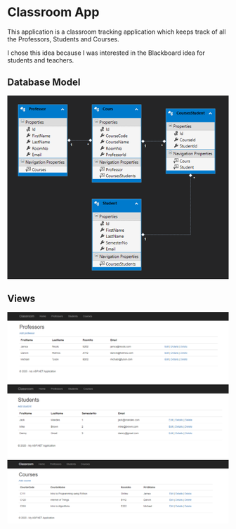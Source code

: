 # Classroom App
This application is a classroom tracking application which keeps track of all the Professors, Students and Courses.

I chose this idea because I was interested in the Blackboard idea for students and teachers.

## Database Model
![Database Model](images/DatabaseModel.PNG)

## Views
![Professors](images/Professors.PNG)
![Students](images/Students.PNG)
![Courses](images/Courses.PNG)